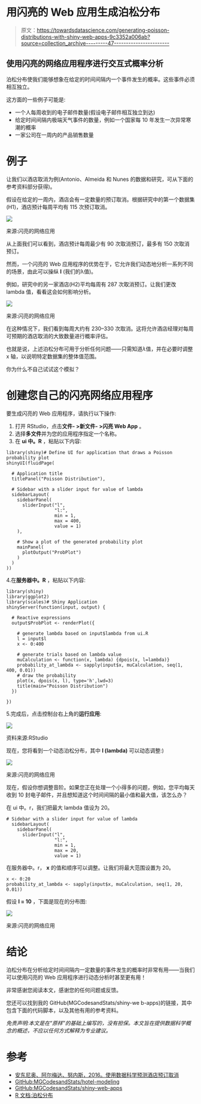 # 用闪亮的 Web 应用生成泊松分布

> 原文：<https://towardsdatascience.com/generating-poisson-distributions-with-shiny-web-apps-9c3352a006ab?source=collection_archive---------47----------------------->

## 使用闪亮的网络应用程序进行交互式概率分析

泊松分布使我们能够想象在给定的时间间隔内一个事件发生的概率。这些事件必须相互独立。

这方面的一些例子可能是:

*   一个人每周收到的电子邮件数量(假设电子邮件相互独立到达)
*   给定时间间隔内极端天气事件的数量，例如一个国家每 10 年发生一次异常寒潮的概率
*   一家公司在一周内的产品销售数量

# 例子

让我们以酒店取消为例(Antonio、Almeida 和 Nunes 的数据和研究，可从下面的参考资料部分获得)。

假设在给定的一周内，酒店会有一定数量的预订取消。根据研究中的第一个数据集(H1)，酒店预计每周平均有 115 次预订取消。

![](img/5a19efc648c4842a0c3b8236ee68e0d3.png)

来源:闪亮的网络应用

从上面我们可以看到，酒店预计每周最少有 90 次取消预订，最多有 150 次取消预订。

然而，一个闪亮的 Web 应用程序的优势在于，它允许我们动态地分析一系列不同的场景，由此可以操纵 **l** (我们的λ值)。

例如，研究中的另一家酒店(H2)平均每周有 287 次取消预订。让我们更改 lambda 值，看看这会如何影响分析。

![](img/0a1049b6d87a27b58dbfa1ea6bbeaba8.png)

来源:闪亮的网络应用

在这种情况下，我们看到每周大约有 230–330 次取消。这将允许酒店经理对每周可预期的酒店取消的大致数量进行概率评估。

也就是说，上述泊松分布可用于分析任何问题——只需知道*λ*值，并在必要时调整 x 轴，以说明特定数据集的整体值范围。

你为什么不自己试试这个模拟？

# 创建您自己的闪亮网络应用程序

要生成闪亮的 Web 应用程序，请执行以下操作:

1.  打开 RStudio，点击**文件- >新文件- >闪亮 Web App** 。
2.  选择**多文件**并为您的应用程序指定一个名称。
3.  在 **ui 中。R** ，粘贴以下内容:

```
library(shiny)# Define UI for application that draws a Poisson probability plot
shinyUI(fluidPage(

  # Application title
  titlePanel("Poisson Distribution"),

  # Sidebar with a slider input for value of lambda
  sidebarLayout(
    sidebarPanel(
      sliderInput("l",
                  "l:",
                  min = 1,
                  max = 400,
                  value = 1)
    ),

    # Show a plot of the generated probability plot
    mainPanel(
      plotOutput("ProbPlot")
    )
  )
))
```

4.在**服务器中。R** ，粘贴以下内容:

```
library(shiny)
library(ggplot2)
library(scales)# Shiny Application
shinyServer(function(input, output) {

  # Reactive expressions
  output$ProbPlot <- renderPlot({

    # generate lambda based on input$lambda from ui.R
    l = input$l
    x <- 0:400

    # generate trials based on lambda value
    muCalculation <- function(x, lambda) {dpois(x, l=lambda)}
    probability_at_lambda <- sapply(input$x, muCalculation, seq(1, 400, 0.01))
    # draw the probability
    plot(x, dpois(x, l), type='h',lwd=3)
    title(main="Poisson Distribution")
  })

})
```

5.完成后，点击控制台右上角的**运行应用**:

![](img/a1084d61438fad70992fc9fd93c67a76.png)

资料来源:RStudio

现在，您将看到一个动态泊松分布，其中 **l (lambda)** 可以动态调整:)

![](img/0a1049b6d87a27b58dbfa1ea6bbeaba8.png)

来源:闪亮的网络应用

现在，假设你想调整音阶。如果您正在处理一个小得多的问题，例如，您平均每天收到 10 封电子邮件，并且想知道这个时间间隔的最小值和最大值，该怎么办？

在 ui 中。r，我们把最大 lambda 值设为 20。

```
# Sidebar with a slider input for value of lambda
  sidebarLayout(
    sidebarPanel(
      sliderInput("l",
                  "l:",
                  min = 1,
                  max = 20,
                  value = 1)
```

在服务器中。r， **x** 的值和顺序可以调整。让我们将最大范围设置为 20。

```
x <- 0:20
probability_at_lambda <- sapply(input$x, muCalculation, seq(1, 20, 0.01))
```

假设 **l = 10** ，下面是现在的分布图:

![](img/afd973a68e5a4d923bbd37918e91f81a.png)

来源:闪亮的网络应用

# 结论

泊松分布在分析给定时间间隔内一定数量的事件发生的概率时非常有用——当我们可以使用闪亮的 Web 应用程序进行动态分析时甚至更有用！

非常感谢您阅读本文，感谢您的任何问题或反馈。

您还可以找到我的 GitHub(MGCodesandStats/shiny-we b-apps)的链接，其中包含下面的代码脚本，以及其他有用的参考资料。

*免责声明:本文是在“原样”的基础上编写的，没有担保。本文旨在提供数据科学概念的概述，不应以任何方式解释为专业建议。*

# 参考

*   [安东尼奥、阿尔梅达、努内斯，2016。使用数据科学预测酒店预订取消](https://www.researchgate.net/publication/309379684_Using_Data_Science_to_Predict_Hotel_Booking_Cancellations)
*   [GitHub:MGCodesandStats/hotel-modeling](https://github.com/MGCodesandStats/hotel-modelling)
*   [GitHub:MGCodesandStats/shiny-web-apps](https://github.com/MGCodesandStats/shiny-web-apps)
*   [R 文档:泊松分布](https://stat.ethz.ch/R-manual/R-devel/library/stats/html/Poisson.html)